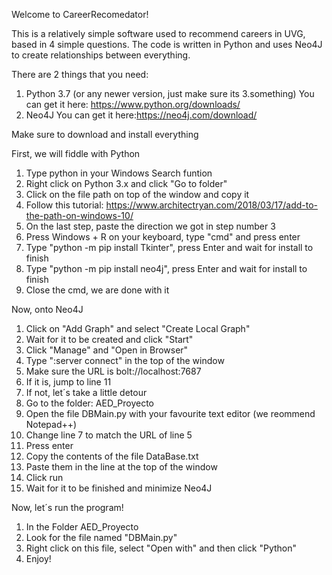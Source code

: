 Welcome to CareerRecomedator! 

This is a relatively simple software used to recommend careers in UVG, based in 4 simple questions.
The code is written in Python and uses Neo4J to create relationships between everything.

There are 2 things that you need:
1. Python 3.7 (or  any newer version, just make sure its 3.something) You can get it here: https://www.python.org/downloads/
2. Neo4J You can get it here:https://neo4j.com/download/

Make sure to download and install everything

First, we will fiddle with Python
1. Type python in your Windows Search funtion
2. Right click on Python 3.x and click "Go to folder"
3. Click on the file path on top of the window and copy it
4. Follow this tutorial: https://www.architectryan.com/2018/03/17/add-to-the-path-on-windows-10/
5. On the last step, paste the direction we got in step number 3
6. Press Windows + R on your keyboard, type "cmd" and press enter
7. Type "python -m pip install Tkinter", press Enter and wait for install to finish
8. Type "python -m pip install neo4j", press Enter and wait for install to finish
9. Close the cmd, we are done with it

Now, onto Neo4J
1. Click on "Add Graph" and select "Create Local Graph"
2. Wait for it to be created and click "Start"
3. Click "Manage" and "Open in Browser"
4. Type ":server connect" in the top of the window
5. Make sure the URL is bolt://localhost:7687
6. If it is, jump to line 11 
7. If not, let´s take a little detour
8. Go to the folder: AED_Proyecto
9. Open the file DBMain.py with your favourite text editor (we reommend Notepad++)
10. Change line 7 to match the URL of line 5
11. Press enter
12. Copy the contents of the file DataBase.txt
13. Paste them in the line at the top of the window
14. Click run
15. Wait for it to be finished and minimize Neo4J

Now, let´s run the program!
1. In the Folder AED_Proyecto
2. Look for the file named "DBMain.py"
3. Right click on this file, select "Open with" and then click "Python"
4. Enjoy!
